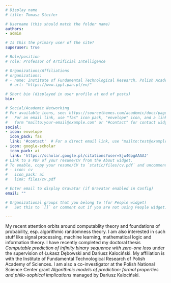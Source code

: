 ```yaml
---
# Display name
# title: Tomasz Steifer

# Username (this should match the folder name)
authors:
- admin

# Is this the primary user of the site?
superuser: true

# Role/position
# role: Professor of Artificial Intelligence

# Organizations/Affiliations
# organizations:
# - name: Institute of Fundamental Technological Research, Polish Academy of Sciences
  # url: "https://www.ippt.pan.pl/en/"

# Short bio (displayed in user profile at end of posts)
bio:  

# Social/Academic Networking
# For available icons, see: https://sourcethemes.com/academic/docs/page-builder/#icons
#   For an email link, use "fas" icon pack, "envelope" icon, and a link in the
#   form "mailto:your-email@example.com" or "#contact" for contact widget.
social:
- icon: envelope
  icon_pack: fas
  link: '#contact'  # For a direct email link, use "mailto:test@example.org".
- icon: google-scholar
  icon_pack: ai
  link: 'https://scholar.google.pl/citations?user=Sjw4GpgAAAAJ'
# Link to a PDF of your resume/CV from the About widget.
# To enable, copy your resume/CV to `static/files/cv.pdf` and uncomment the lines below.
# - icon: cv
#   icon_pack: ai
#   link: files/cv.pdf

# Enter email to display Gravatar (if Gravatar enabled in Config)
email: ""

# Organizational groups that you belong to (for People widget)
#   Set this to `[]` or comment out if you are not using People widget.

---
```

My recent attention orbits around computablity theory and foundations of probability, esp. algorithmic randomness theory. I am also interested in such stuff like signal processing, machine learning, mathematical logic and information theory. I have recently completed my doctoral thesis <i>Computable prediction of infinity binary sequence with zero-one loss</i> under the supervision of Łukasz Dębowski and Dariusz Kalociński. My affiliation is with the Institute of Fundamental Technological Research of Polish Academy of Sciences. I am also a co-investigator at the Polish National Science Center grant <i>Algorithmic models of prediction: formal properties and philo-sophical implications</i> managed by Dariusz Kalociński. 
